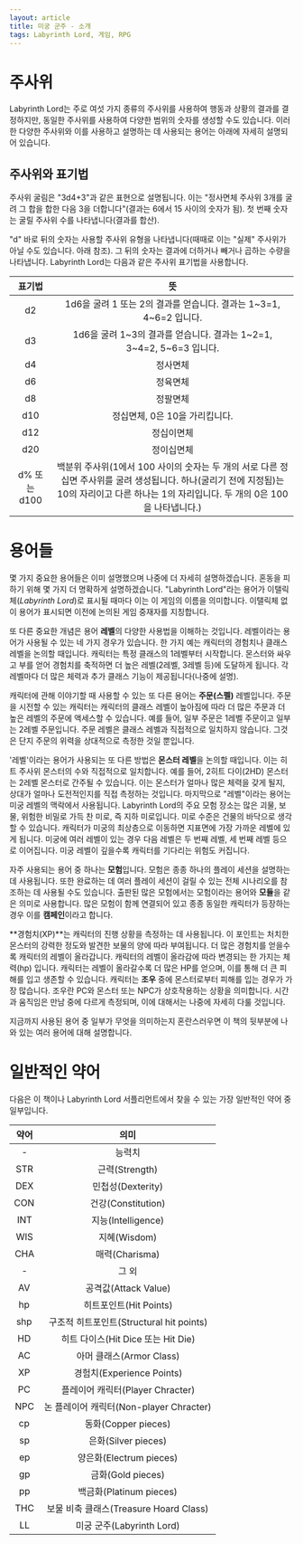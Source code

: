 ```yaml
---
layout: article
title: 미궁 군주 - 소개
tags: Labyrinth Lord, 게임, RPG
---
```


# 주사위

Labyrinth Lord는 주로 여섯 가지 종류의 주사위를 사용하여 행동과 상황의 결과를 결정하지만, 동일한 주사위를 사용하여 다양한 범위의 숫자를 생성할 수도 있습니다. 이러한 다양한 주사위와 이를 사용하고 설명하는 데 사용되는 용어는 아래에 자세히 설명되어 있습니다.

## 주사위와 표기법

주사위 굴림은 "3d4+3"과 같은 표현으로 설명됩니다. 이는 "정사면체 주사위 3개를 굴려 그 합을 합한 다음 3을 더합니다"(결과는 6에서 15 사이의 숫자가 됨). 첫 번째 숫자는 굴릴 주사위 수를 나타냅니다(결과를 합산).

"d" 바로 뒤의 숫자는 사용할 주사위 유형을 나타냅니다(때때로 이는 "실제" 주사위가 아닐 수도 있습니다. 아래 참조). 그 뒤의 숫자는 결과에 더하거나 빼거나 곱하는 수량을 나타냅니다. Labyrinth Lord는 다음과 같은 주사위 표기법을 사용합니다.

| 표기법 | 뜻 |
| :---: | :---: |
| d2 | 1d6을 굴려 1 또는 2의 결과를 얻습니다. 결과는 1~3=1, 4~6=2 입니다. |
| d3 | 1d6을 굴려 1~3의 결과를 얻습니다. 결과는 1~2=1, 3~4=2, 5~6=3 입니다. |
| d4 | 정사면체 |
| d6 | 정육면체 |
| d8 | 정팔면체 |
| d10 | 정십면체, 0은 10을 가리킵니다. |
| d12 | 정십이면체 |
| d20 | 정이십면체 |
| d% 또는 d100 | 백분위 주사위(1에서 100 사이의 숫자는 두 개의 서로 다른 정십면 주사위를 굴려 생성됩니다. 하나(굴리기 전에 지정됨)는 10의 자리이고 다른 하나는 1의 자리입니다. 두 개의 0은 100을 나타냅니다.) |

# 용어들

몇 가지 중요한 용어들은 이미 설명했으며 나중에 더 자세히 설명하겠습니다. 혼동을 피하기 위해 몇 가지 더 명확하게 설명하겠습니다. "Labyrinth Lord"라는 용어가 이탤릭체(*Labyrinth Lord*)로 표시될 때마다 이는 이 게임의 이름을 의미합니다. 이탤릭체 없이 용어가 표시되면 이전에 논의된 게임 중재자를 지칭합니다.

또 다른 중요한 개념은 용어 **레벨**의 다양한 사용법을 이해하는 것입니다. 레벨이라는 용어가 사용될 수 있는 네 가지 경우가 있습니다. 한 가지 예는 캐릭터의 경험치나 클래스 레벨을 논의할 때입니다. 캐릭터는 특정 클래스의 1레벨부터 시작합니다. 몬스터와 싸우고 부를 얻어 경험치를 축적하면 더 높은 레벨(2레벨, 3레벨 등)에 도달하게 됩니다. 각 레벨마다 더 많은 체력과 추가 클래스 기능이 제공됩니다(나중에 설명).

캐릭터에 관해 이야기할 때 사용할 수 있는 또 다른 용어는 **주문(스펠)** 레벨입니다. 주문을 시전할 수 있는 캐릭터는 캐릭터의 클래스 레벨이 높아짐에 따라 더 많은 주문과 더 높은 레벨의 주문에 액세스할 수 있습니다. 예를 들어, 일부 주문은 1레벨 주문이고 일부는 2레벨 주문입니다. 주문 레벨은 클래스 레벨과 직접적으로 일치하지 않습니다. 그것은 단지 주문의 위력을 상대적으로 측정한 것일 뿐입니다.

'레벨'이라는 용어가 사용되는 또 다른 방법은 **몬스터 레벨**을 논의할 때입니다. 이는 히트 주사위 몬스터의 수와 직접적으로 일치합니다. 예를 들어, 2히트 다이(2HD) 몬스터는 2레벨 몬스터로 간주될 수 있습니다. 이는 몬스터가 얼마나 많은 체력을 갖게 될지, 상대가 얼마나 도전적인지를 직접 측정하는 것입니다. 마지막으로 "레벨"이라는 용어는 미궁 레벨의 맥락에서 사용됩니다. Labyrinth Lord의 주요 모험 장소는 많은 괴물, 보물, 위험한 비밀로 가득 찬 미로, 즉 지하 미로입니다. 미로 수준은 건물의 바닥으로 생각할 수 있습니다. 캐릭터가 미궁의 최상층으로 이동하면 지표면에 가장 가까운 레벨에 있게 됩니다. 미궁에 여러 레벨이 있는 경우 다음 레벨은 두 번째 레벨, 세 번째 레벨 등으로 이어집니다. 미궁 레벨이 깊을수록 캐릭터를 기다리는 위험도 커집니다.

자주 사용되는 용어 중 하나는 **모험**입니다. 모험은 종종 하나의 플레이 세션을 설명하는 데 사용됩니다. 또한 완료하는 데 여러 플레이 세션이 걸릴 수 있는 전체 시나리오를 참조하는 데 사용될 수도 있습니다. 출판된 많은 모험에서는 모험이라는 용어와 **모듈**을 같은 의미로 사용합니다. 많은 모험이 함께 연결되어 있고 종종 동일한 캐릭터가 등장하는 경우 이를 **캠페인**이라고 합니다.

**경험치(XP)**는 캐릭터의 진행 상황을 측정하는 데 사용됩니다. 이 포인트는 처치한 몬스터의 강력한 정도와 발견한 보물의 양에 따라 부여됩니다. 더 많은 경험치를 얻을수록 캐릭터의 레벨이 올라갑니다. 캐릭터의 레벨이 올라감에 따라 변경되는 한 가지는 체력(hp) 입니다. 캐릭터는 레벨이 올라갈수록 더 많은 HP를 얻으며, 이를 통해 더 큰 피해를 입고 생존할 수 있습니다. 캐릭터는 **조우** 중에 몬스터로부터 피해를 입는 경우가 가장 많습니다. 조우란 PC와 몬스터 또는 NPC가 상호작용하는 상황을 의미합니다. 시간과 움직임은 만남 중에 다르게 측정되며, 이에 대해서는 나중에 자세히 다룰 것입니다.

지금까지 사용된 용어 중 일부가 무엇을 의미하는지 혼란스러우면 이 책의 뒷부분에 나와 있는 여러 용어에 대해 설명합니다.

# 일반적인 약어

다음은 이 책이나 Labyrinth Lord 서플리먼트에서 찾을 수 있는 가장 일반적인 약어 중 일부입니다.

| 약어 | 의미 |
| :---: | :---: |
| - | 능력치 |
| STR | 근력(Strength) |
| DEX | 민첩성(Dexterity) |
| CON  | 건강(Constitution) |
| INT | 지능(Intelligence) |
| WIS | 지혜(Wisdom) |
| CHA | 매력(Charisma) |
| - | 그 외 |
| AV  |  공격값(Attack Value) |
| hp  |  히트포인트(Hit Points) |
| shp  |  구조적 히트포인트(Structural hit points) |
| HD  |  히트 다이스(Hit Dice 또는 Hit Die) |
| AC  |  아머 클래스(Armor Class) |
| XP  |  경험치(Experience Points) |
| PC  |  플레이어 캐릭터(Player Chracter) |
| NPC | 논 플레이어 캐릭터(Non-player Chracter) |
| cp  | 동화(Copper pieces) |
| sp | 은화(Silver pieces) |
| ep | 양은화(Electrum pieces) |
| gp | 금화(Gold pieces) |
| pp | 백금화(Platinum pieces) |
| THC | 보물 비축 클래스(Treasure Hoard Class) |
| LL | 미궁 군주(Labyrinth Lord) |

